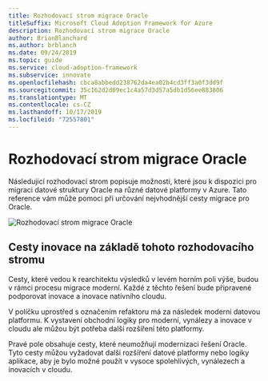 ```yaml
---
title: Rozhodovací strom migrace Oracle
titleSuffix: Microsoft Cloud Adoption Framework for Azure
description: Rozhodovací strom migrace Oracle
author: BrianBlanchard
ms.author: brblanch
ms.date: 09/24/2019
ms.topic: guide
ms.service: cloud-adoption-framework
ms.subservice: innovate
ms.openlocfilehash: cbca8abbedd238762da4ea02b4cd3ff3a0f3dd9f
ms.sourcegitcommit: 35c162d2d09ec1c4a57d3d57a5db1d56ee883806
ms.translationtype: MT
ms.contentlocale: cs-CZ
ms.lasthandoff: 10/17/2019
ms.locfileid: "72557801"
---
```

# <a name="oracle-migration-decision-tree"></a>Rozhodovací strom migrace Oracle

Následující rozhodovací strom popisuje možnosti, které jsou k dispozici pro migraci datové struktury Oracle na různé datové platformy v Azure.
Tato reference vám může pomoci při určování nejvhodnější cesty migrace pro Oracle.

![Rozhodovací strom migrace Oracle](../../_images/innovate/considerations/oracle-migration-decision-tree.png)

## <a name="innovation-paths-based-on-this-decision-tree"></a>Cesty inovace na základě tohoto rozhodovacího stromu

Cesty, které vedou k rearchitektu výsledků v levém horním poli výše, budou v rámci procesu migrace moderní. Každé z těchto řešení bude připravené podporovat inovace a inovace nativního cloudu.

V políčku uprostřed s označením refaktoru má za následek moderní datovou platformu. K vystavení obchodní logiky pro moderní, vynálezy a inovace v cloudu ale můžou být potřeba další rozšíření této platformy.

Pravé pole obsahuje cesty, které neumožňují modernizaci řešení Oracle. Tyto cesty můžou vyžadovat další rozšíření datové platformy nebo logiky aplikace, aby je bylo možné použít v vysoce spolehlivých, vynálezech a inovacích v cloudu.
